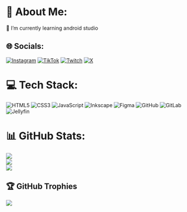 # 💫 About Me:
🌱 I’m currently learning android studio<br>


## 🌐 Socials:
[![Instagram](https://img.shields.io/badge/Instagram-%23E4405F.svg?logo=Instagram&logoColor=white)](https://instagram.com/fabianvanacoleyen) [![TikTok](https://img.shields.io/badge/TikTok-%23000000.svg?logo=TikTok&logoColor=white)](https://tiktok.com/@fabianvanacoleyen) [![Twitch](https://img.shields.io/badge/Twitch-%239146FF.svg?logo=Twitch&logoColor=white)](https://twitch.tv/fabianvanacoleyen) [![X](https://img.shields.io/badge/X-black.svg?logo=X&logoColor=white)](https://x.com/fabianvanacoley) 

# 💻 Tech Stack:
![HTML5](https://img.shields.io/badge/html5-%23E34F26.svg?style=for-the-badge&logo=html5&logoColor=white) ![CSS3](https://img.shields.io/badge/css3-%231572B6.svg?style=for-the-badge&logo=css3&logoColor=white) ![JavaScript](https://img.shields.io/badge/javascript-%23323330.svg?style=for-the-badge&logo=javascript&logoColor=%23F7DF1E) ![Inkscape](https://img.shields.io/badge/Inkscape-e0e0e0?style=for-the-badge&logo=inkscape&logoColor=080A13) ![Figma](https://img.shields.io/badge/figma-%23F24E1E.svg?style=for-the-badge&logo=figma&logoColor=white) ![GitHub](https://img.shields.io/badge/github-%23121011.svg?style=for-the-badge&logo=github&logoColor=white) ![GitLab](https://img.shields.io/badge/gitlab-%23181717.svg?style=for-the-badge&logo=gitlab&logoColor=white) ![Jellyfin](https://img.shields.io/badge/jellyfin-%23000B25.svg?style=for-the-badge&logo=Jellyfin&logoColor=00A4DC)
# 📊 GitHub Stats:
![](https://github-readme-stats.vercel.app/api?username=fabianvanacoleyen&theme=dark&hide_border=false&include_all_commits=true&count_private=true)<br/>
![](https://github-readme-streak-stats.herokuapp.com/?user=fabianvanacoleyen&theme=dark&hide_border=false)<br/>
![](https://github-readme-stats.vercel.app/api/top-langs/?username=fabianvanacoleyen&theme=dark&hide_border=false&include_all_commits=true&count_private=true&layout=compact)

## 🏆 GitHub Trophies
![](https://github-profile-trophy.vercel.app/?username=fabianvanacoleyen&theme=radical&no-frame=true&no-bg=true&margin-w=4)

<!-- Proudly created with GPRM ( https://gprm.itsvg.in ) -->
